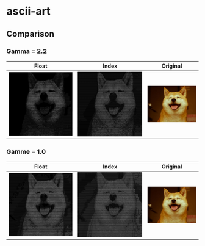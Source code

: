# ascii-art

## Comparison

### Gamma = 2.2

|                      Float                      |                      Index                      |          Original           |
| :---------------------------------------------: | :---------------------------------------------: | :-------------------------: |
| ![float_gamma_2-2](outputs/float_gamma_2-2.png) | ![index_gamma_2-2](outputs/index_gamma_2-2.png) | ![original](shiba-inu.webp) |

### Gamme = 1.0

|                    Float                    |                    Index                    |          Original           |
| :-----------------------------------------: | :-----------------------------------------: | :-------------------------: |
| ![float_gamma_1](outputs/float_gamma_1.png) | ![index_gamma_1](outputs/index_gamma_1.png) | ![original](shiba-inu.webp) |